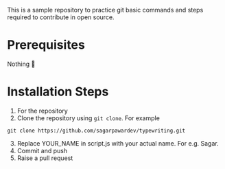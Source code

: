 This is a sample repository to practice git basic commands and steps required to contribute in open source. 

# Prerequisites
Nothing 🙂

# Installation Steps
1. For the repository
2. Clone the repository using `git clone`. For example
```
git clone https://github.com/sagarpawardev/typewriting.git
```
3. Replace YOUR_NAME in script.js with your actual name. For e.g. Sagar.
4. Commit and push
5. Raise a pull request
